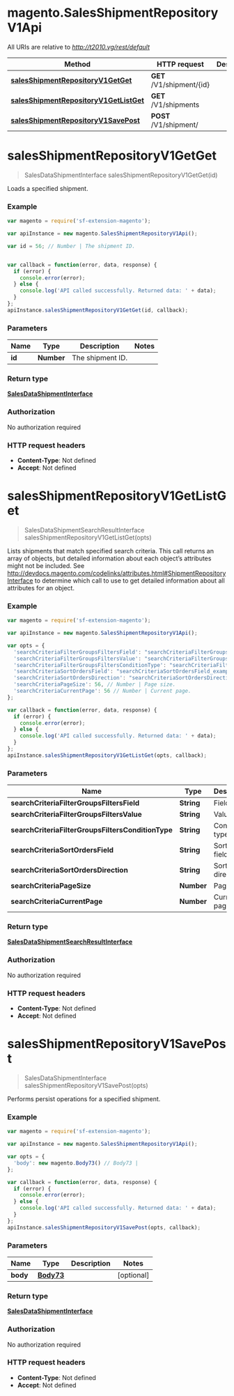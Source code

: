 # magento.SalesShipmentRepositoryV1Api

All URIs are relative to *http://t2010.vg/rest/default*

Method | HTTP request | Description
------------- | ------------- | -------------
[**salesShipmentRepositoryV1GetGet**](SalesShipmentRepositoryV1Api.md#salesShipmentRepositoryV1GetGet) | **GET** /V1/shipment/{id} | 
[**salesShipmentRepositoryV1GetListGet**](SalesShipmentRepositoryV1Api.md#salesShipmentRepositoryV1GetListGet) | **GET** /V1/shipments | 
[**salesShipmentRepositoryV1SavePost**](SalesShipmentRepositoryV1Api.md#salesShipmentRepositoryV1SavePost) | **POST** /V1/shipment/ | 


<a name="salesShipmentRepositoryV1GetGet"></a>
# **salesShipmentRepositoryV1GetGet**
> SalesDataShipmentInterface salesShipmentRepositoryV1GetGet(id)



Loads a specified shipment.

### Example
```javascript
var magento = require('sf-extension-magento');

var apiInstance = new magento.SalesShipmentRepositoryV1Api();

var id = 56; // Number | The shipment ID.


var callback = function(error, data, response) {
  if (error) {
    console.error(error);
  } else {
    console.log('API called successfully. Returned data: ' + data);
  }
};
apiInstance.salesShipmentRepositoryV1GetGet(id, callback);
```

### Parameters

Name | Type | Description  | Notes
------------- | ------------- | ------------- | -------------
 **id** | **Number**| The shipment ID. | 

### Return type

[**SalesDataShipmentInterface**](SalesDataShipmentInterface.md)

### Authorization

No authorization required

### HTTP request headers

 - **Content-Type**: Not defined
 - **Accept**: Not defined

<a name="salesShipmentRepositoryV1GetListGet"></a>
# **salesShipmentRepositoryV1GetListGet**
> SalesDataShipmentSearchResultInterface salesShipmentRepositoryV1GetListGet(opts)



Lists shipments that match specified search criteria. This call returns an array of objects, but detailed information about each object’s attributes might not be included. See http://devdocs.magento.com/codelinks/attributes.html#ShipmentRepositoryInterface to determine which call to use to get detailed information about all attributes for an object.

### Example
```javascript
var magento = require('sf-extension-magento');

var apiInstance = new magento.SalesShipmentRepositoryV1Api();

var opts = { 
  'searchCriteriaFilterGroupsFiltersField': "searchCriteriaFilterGroupsFiltersField_example", // String | Field
  'searchCriteriaFilterGroupsFiltersValue': "searchCriteriaFilterGroupsFiltersValue_example", // String | Value
  'searchCriteriaFilterGroupsFiltersConditionType': "searchCriteriaFilterGroupsFiltersConditionType_example", // String | Condition type
  'searchCriteriaSortOrdersField': "searchCriteriaSortOrdersField_example", // String | Sorting field.
  'searchCriteriaSortOrdersDirection': "searchCriteriaSortOrdersDirection_example", // String | Sorting direction.
  'searchCriteriaPageSize': 56, // Number | Page size.
  'searchCriteriaCurrentPage': 56 // Number | Current page.
};

var callback = function(error, data, response) {
  if (error) {
    console.error(error);
  } else {
    console.log('API called successfully. Returned data: ' + data);
  }
};
apiInstance.salesShipmentRepositoryV1GetListGet(opts, callback);
```

### Parameters

Name | Type | Description  | Notes
------------- | ------------- | ------------- | -------------
 **searchCriteriaFilterGroupsFiltersField** | **String**| Field | [optional] 
 **searchCriteriaFilterGroupsFiltersValue** | **String**| Value | [optional] 
 **searchCriteriaFilterGroupsFiltersConditionType** | **String**| Condition type | [optional] 
 **searchCriteriaSortOrdersField** | **String**| Sorting field. | [optional] 
 **searchCriteriaSortOrdersDirection** | **String**| Sorting direction. | [optional] 
 **searchCriteriaPageSize** | **Number**| Page size. | [optional] 
 **searchCriteriaCurrentPage** | **Number**| Current page. | [optional] 

### Return type

[**SalesDataShipmentSearchResultInterface**](SalesDataShipmentSearchResultInterface.md)

### Authorization

No authorization required

### HTTP request headers

 - **Content-Type**: Not defined
 - **Accept**: Not defined

<a name="salesShipmentRepositoryV1SavePost"></a>
# **salesShipmentRepositoryV1SavePost**
> SalesDataShipmentInterface salesShipmentRepositoryV1SavePost(opts)



Performs persist operations for a specified shipment.

### Example
```javascript
var magento = require('sf-extension-magento');

var apiInstance = new magento.SalesShipmentRepositoryV1Api();

var opts = { 
  'body': new magento.Body73() // Body73 | 
};

var callback = function(error, data, response) {
  if (error) {
    console.error(error);
  } else {
    console.log('API called successfully. Returned data: ' + data);
  }
};
apiInstance.salesShipmentRepositoryV1SavePost(opts, callback);
```

### Parameters

Name | Type | Description  | Notes
------------- | ------------- | ------------- | -------------
 **body** | [**Body73**](Body73.md)|  | [optional] 

### Return type

[**SalesDataShipmentInterface**](SalesDataShipmentInterface.md)

### Authorization

No authorization required

### HTTP request headers

 - **Content-Type**: Not defined
 - **Accept**: Not defined

